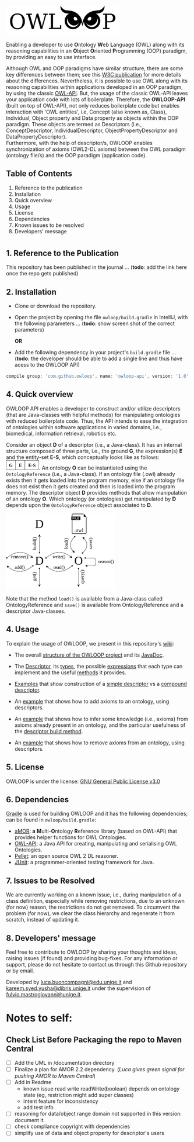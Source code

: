<img src="https://github.com/EmaroLab/owloop/blob/master/gitRepoResources/images/owloopLogo.png" width="310">

Enabling a developer to use **O**ntology **W**eb **L**anguage (OWL) along with its reasoning capabilities in an **O**bject **O**riented **P**rogramming (OOP) paradigm, by providing an easy to use interface.

Although OWL and OOP paradigms have similar structure, there are some key differences between them; see this [W3C publication](https://www.w3.org/2001/sw/BestPractices/SE/ODSD/) for more details about the differences. Nevertheless, it is possible to use OWL along with its reasoning capabilities within applications developed in an OOP paradigm, by using the classic [OWL-API](https://github.com/owlcs/owlapi).
But, the usage of the classic OWL-API leaves your application code with lots of boilerplate. Therefore, the **OWLOOP-API** (built on top of OWL-API), not only reduces boilerplate code but enables interaction with 'OWL entities', i.e, Concept (also known as, Class), Individual, Object property and Data property as objects within the OOP paradigm. These objects are termed as Descriptors (i.e., ConceptDescriptor, IndividualDescriptor, ObjectPropertyDescriptor and DataPropertyDescriptor).  
Furthermore, with the help of descriptor/s, OWLOOP enables synchronization of axioms (OWL2-DL axioms) between the OWL paradigm (ontology file/s) and the OOP paradigm (application code).

## Table of Contents
1. Reference to the publication
2. Installation
3. Quick overview
4. Usage
5. License
6. Dependencies
7. Known issues to be resolved
8. Developers' message

#

## 1. Reference to the Publication

This repository has been published in the journal ... (**todo**: add the link here once the repo gets published)

## 2. Installation

- Clone or download the repository.
- Open the project by opening the file `owloop/build.gradle` in IntelliJ, with the following parameters ... (**todo**: show screen shot of the correct parameters)

    **OR**

- Add the following dependency in your project's `build.gradle` file ... (**todo**: the developer should be able to add a single line and thus have acess to the OWLOOP API)
```gradle
compile group: 'com.github.owloop', name: 'owloop-api', version: '1.0'
```

## 4. Quick overview

OWLOOP API enables a developer to construct and/or utilize descriptors (that are Java-classes with helpful methods) 
for manipulating ontologies with reduced boilerplate code. Thus, the API intends to ease the integration of ontologies within 
software applications in varied domains, i.e., biomedical, information retrieval, robotics etc.

Consider an object **D** of a descriptor (i.e., a Java-class). It has an internal structure composed of three parts, i.e.,
the ground **G**, the expression(s) **E** and the entity-set **E-S**, which conceptually looks like as follows: 
<img src="https://github.com/EmaroLab/owloop/blob/master/gitRepoResources/images/g_e_es.png" width="90">. 
An ontology **O** can be instantiated using the `OntologyReference` (i.e., a Java-class). If an ontology file (.owl) 
already exists then it gets loaded into the program memory, else if an ontology file does not exist then it gets created 
and then is loaded into the program memory.
The descriptor object **D** provides methods that allow manipulation of an ontology **O**. Which ontology (or ontologies) get manipulated by 
**D** depends upon the `OntologyReference` object associated to **D**.

<img src="https://github.com/EmaroLab/owloop/blob/master/gitRepoResources/images/d_methods.png" width="300">

Note that the method `load()` is available from a Java-class called OntologyReference and `save()` is available from 
OntologyReference and a descriptor Java-classes.

## 4. Usage

To explain the usage of OWLOOP, we present in this repository's [wiki](https://github.com/EmaroLab/owloop/wiki):

- The overall [structure of the OWLOOP project](https://github.com/EmaroLab/owloop/wiki/1.-OWLOOP:-Project-Structure-&-JavaDoc#project-structure) and its [JavaDoc](https://emarolab.github.io/owloop/).

- The [Descriptor](https://github.com/EmaroLab/owloop/wiki/2.-The-OWLOOP-Descriptor#what-is-a-descriptor), its [types](https://github.com/EmaroLab/owloop/wiki/2.-The-OWLOOP-Descriptor#what-are-the-types-of-descriptors), the possible [expressions](https://github.com/EmaroLab/owloop/wiki/2.-The-OWLOOP-Descriptor#descriptor-expressions) that each type can implement and the useful [methods](https://github.com/EmaroLab/owloop/wiki/2.-The-OWLOOP-Descriptor#descriptor-methods) it provides.

- [Examples](https://github.com/EmaroLab/owloop/wiki/3.-Example:-Creating-a-Simple-or-a-Compound-Descriptor) that show construction of a [simple descriptor](https://github.com/EmaroLab/owloop/wiki/3.-Example:-Creating-a-Simple-or-a-Compound-Descriptor#a-simple-concept-descriptor) vs a [compound descriptor](https://github.com/EmaroLab/owloop/wiki/3.-Example:-Creating-a-Simple-or-a-Compound-Descriptor#a-compound-concept-descriptor).

- An [example](https://github.com/EmaroLab/owloop/wiki/4.-Example:-Adding-Axioms-to-an-Ontology) that shows how to add axioms to an ontology, using descriptors.

- An [example](https://github.com/EmaroLab/owloop/wiki/5.-Example:-Inferring-Axioms-from-an-Ontology) that shows how to infer some knowledge (i.e., axioms) from axioms already present in an ontology, and the particular usefulness of the [descriptor build method](https://github.com/EmaroLab/owloop/wiki/5.-Example:-Inferring-Axioms-from-an-Ontology#descriptor-build-method).

- An [example](https://github.com/EmaroLab/owloop/wiki/6.-Example:-Removing-Axioms-from-an-Ontology) that shows how to remove axioms from an ontology, using descriptors.

## 5. License

OWLOOP is under the license: [GNU General Public License v3.0](owloop/LICENSE)


## 6. Dependencies

[Gradle](https://gradle.org/) is used for building OWLOOP and it has the following dependencies; can be found in `owloop/build.gradle`:

- [aMOR](https://github.com/EmaroLab/multi_ontology_reference): **a** **M**ulti-**O**ntology **R**eference library (based on OWL-API) that provides helper functions for OWL Ontologies.
- [OWL-API](https://github.com/owlcs/owlapi): a Java API for creating, manipulating and serialising OWL Ontologies.
- [Pellet](https://github.com/stardog-union/pellet): an open source OWL 2 DL reasoner.
- [JUnit](https://github.com/junit-team): a programmer-oriented testing framework for Java.

## 7. Issues to be Resolved

We are currently working on a known issue, i.e., during manipulation of a class definition, especially while removing restrictions, due to an unknown (for now) reason, the restrictions do not get removed. 
To circumvent the problem (for now), we clear the class hierarchy and regenerate it from scratch, instead of updating it. 

## 8. Developers' message
Feel free to contribute to OWLOOP by sharing your thoughts and ideas, raising issues (if found) and providing bug-fixes. 
For any information or support, please do not hesitate to contact us through this Github repository or by email.

Developed by [luca.buoncompagni@edu.unige.it](mailto:luca.buoncompagni@edu.unige.it) and [kareem.syed.yusha@dibris.unige.it](mailto:kareem.syed.yusha@dibris.unige.it) under the supervision of [fulvio.mastrogiovanni@unige.it](mailto:fulvio.mastrogiovanni@unige.it).

# Notes to self:

## Check List Before Packaging the repo to Maven Central

- [ ] Add the UML in /documentation directory
- [ ] Finalize a plan for AMOR 2.2 dependency. (*Luca gives green signal for pushing AMOR to Maven Central*)
- [ ] Add in Readme 
     - known issue read write readWrite(boolean) depends on ontology state (eg, restriction might add super classes)
     - intent feature for inconsistency
     - add test info
- [ ] reasoning for data/object range domain not supported in this version: document it.
- [ ] check compliance copyright with dependencies
- [ ] simplify use of data and object property for descriptor's users
